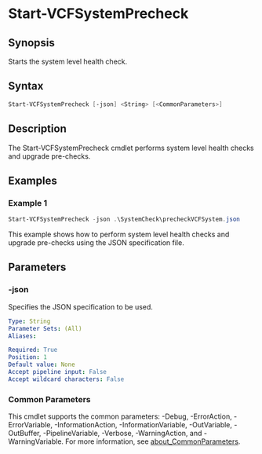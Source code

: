 # Start-VCFSystemPrecheck

## Synopsis

Starts the system level health check.

## Syntax

```powershell
Start-VCFSystemPrecheck [-json] <String> [<CommonParameters>]
```

## Description

The Start-VCFSystemPrecheck cmdlet performs system level health checks and upgrade pre-checks.

## Examples

### Example 1

```powershell
Start-VCFSystemPrecheck -json .\SystemCheck\precheckVCFSystem.json
```

This example shows how to perform system level health checks and upgrade pre-checks using the JSON specification file.

## Parameters

### -json

Specifies the JSON specification to be used.

```yaml
Type: String
Parameter Sets: (All)
Aliases:

Required: True
Position: 1
Default value: None
Accept pipeline input: False
Accept wildcard characters: False
```

### Common Parameters

This cmdlet supports the common parameters: -Debug, -ErrorAction, -ErrorVariable, -InformationAction, -InformationVariable, -OutVariable, -OutBuffer, -PipelineVariable, -Verbose, -WarningAction, and -WarningVariable. For more information, see [about_CommonParameters](http://go.microsoft.com/fwlink/?LinkID=113216).
